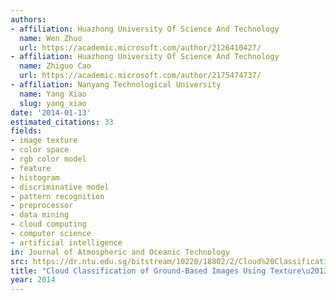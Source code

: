 ```yaml
---
authors:
- affiliation: Huazhong University Of Science And Technology
  name: Wen Zhuo
  url: https://academic.microsoft.com/author/2126410427/
- affiliation: Huazhong University Of Science And Technology
  name: Zhiguo Cao
  url: https://academic.microsoft.com/author/2175474737/
- affiliation: Nanyang Technological University
  name: Yang Xiao
  slug: yang_xiao
date: '2014-01-13'
estimated_citations: 33
fields:
- image texture
- color space
- rgb color model
- feature
- histogram
- discriminative model
- pattern recognition
- preprocessor
- data mining
- cloud computing
- computer science
- artificial intelligence
in: Journal of Atmospheric and Oceanic Technology
src: https://dr.ntu.edu.sg/bitstream/10220/18802/2/Cloud%20Classification%20of%20Ground-Based%20Images%20Using%20Texture%e2%80%93Structure%20Features.pdf
title: "Cloud Classification of Ground-Based Images Using Texture\u2013Structure Features"
year: 2014
---
```


